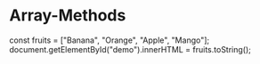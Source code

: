 # Array-Methods
const fruits = ["Banana", "Orange", "Apple", "Mango"]; document.getElementById("demo").innerHTML = fruits.toString();

